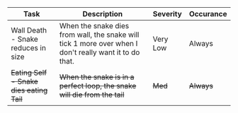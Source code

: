 
| Task                                     | Description                                                                                            | Severity | Occurance  |
| ---------------------------------------- | ------------------------------------------------------------------------------------------------------ | -------- | ---------- |
| Wall Death - Snake reduces in size       | When the snake dies from wall, the snake will tick 1 more over when I don't really want it to do that. | Very Low | Always     |
| ~~Eating Self - Snake dies eating Tail~~ | ~~When the snake is in a perfect loop, the snake will die from the tail~~                              | ~~Med~~  | ~~Always~~ |

